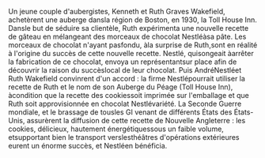Un jeune couple d'aubergistes, Kenneth et Ruth Graves Wakefield, achetèrent une auberge dansla région de Boston, en 1930, la Toll House Inn. Dansle but de séduire sa clientèle, Ruth expérimenta une nouvelle recette de gâteau en mélangeant des morceaux de chocolat Nestléàsa pâte. Les morceaux de chocolat n'ayant pasfondu, àla surprise de Ruth,sont en réalité à l'origine du succès de cette nouvelle recette.
Nestlé, quisongeait àarrêter la fabrication de ce chocolat, envoya un représentantsur place afin de découvrir la raison du
succèslocal de leur chocolat. Puis AndréNestléet Ruth Wakefield convinrent d'un accord : la firme Nestlépourrait utiliser la
recette de Ruth et le nom de son Auberge du Péage (Toll House Inn), àcondition que la recette des cookiessoit imprimée sur
l'emballage et que Ruth soit approvisionnée en chocolat Nestlévariété.
La Seconde Guerre mondiale, et le brassage de tousles GI venant de différents États des États-Unis, assurèrent la diffusion de
cette recette de Nouvelle Angleterre : les cookies, délicieux, hautement énergétiquessous un faible volume, etsupportant bien
le transport verslesthéâtres d'opérations extérieures eurent un énorme succès, et Nestléen bénéficia.
